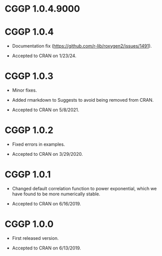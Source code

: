 # CGGP 1.0.4.9000

# CGGP 1.0.4

* Documentation fix (https://github.com/r-lib/roxygen2/issues/1491).

* Accepted to CRAN on 1/23/24.

# CGGP 1.0.3

* Minor fixes.

* Added rmarkdown to Suggests to avoid being removed from CRAN.

* Accepted to CRAN on 5/8/2021.

# CGGP 1.0.2

* Fixed errors in examples.

* Accepted to CRAN on 3/29/2020.

# CGGP 1.0.1

* Changed default correlation function to power exponential,
which we have found to be more numerically stable.

* Accepted to CRAN on 6/16/2019.

# CGGP 1.0.0

* First released version.

* Accepted to CRAN on 6/13/2019.
